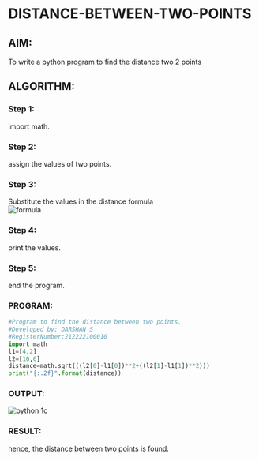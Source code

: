 # DISTANCE-BETWEEN-TWO-POINTS

## AIM:
To write a python program to find the distance two 2 points
## ALGORITHM:
### Step 1: 
import math.
### Step 2: 
assign the values of two points.
### Step 3: 
Substitute the values in the distance formula  
![formula](https://user-images.githubusercontent.com/115534676/230777421-3bd53d02-e389-4866-9110-364a4343e2b2.png)
### Step 4: 
print the values.
### Step 5: 
end the program.
### PROGRAM:
```python
#Program to find the distance between two points.
#Developed by: DARSHAN S 
#RegisterNumber:212222100010
import math
l1=[4,2]
l2=[10,6]
distance=math.sqrt(((l2[0]-l1[0])**2+((l2[1]-l1[1])**2)))
print("{:.2f}".format(distance))

```
### OUTPUT:
![python 1c](https://user-images.githubusercontent.com/115534676/230777029-b59fc108-293a-4889-9ece-4e558681d1df.png)

### RESULT:
hence, the distance between two points is found.
